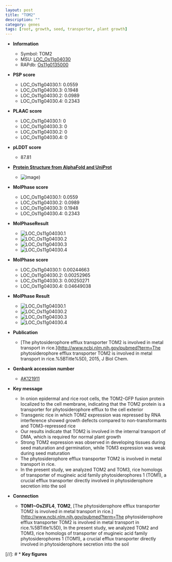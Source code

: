 ```yaml
---
layout: post
title: "TOM2"
description: ""
category: genes
tags: [root, growth, seed, transporter, plant growth]
---
```


* **Information**  
    + Symbol: TOM2  
    + MSU: [LOC_Os11g04030](http://rice.plantbiology.msu.edu/cgi-bin/ORF_infopage.cgi?orf=LOC_Os11g04030)  
    + RAPdb: [Os11g0135000](http://rapdb.dna.affrc.go.jp/viewer/gbrowse_details/irgsp1?name=Os11g0135000)  

* **PSP score**  
    + LOC_Os11g04030.1: 0.0559 
    + LOC_Os11g04030.3: 0.1948 
    + LOC_Os11g04030.2: 0.0989 
    + LOC_Os11g04030.4: 0.2343 

* **PLAAC score**  
    + LOC_Os11g04030.1: 0 
    + LOC_Os11g04030.3: 0 
    + LOC_Os11g04030.2: 0 
    + LOC_Os11g04030.4: 0 

* **pLDDT score**
    + 87.81

* **[Protein Structure from AlphaFold and UniProt](https://www.uniprot.org/uniprotkb/Q2RAW4/entry#structure)**
    + ![image](https://ricepsp.github.io/images/Q2/AF-Q2RAW4-F1.png))

* **MolPhase score**
    + LOC_Os11g04030.1: 0.0559
    + LOC_Os11g04030.2: 0.0989
    + LOC_Os11g04030.3: 0.1948
    + LOC_Os11g04030.4: 0.2343

* **MolPhaseResult**
    + ![LOC_Os11g04030.1](https://ricepsp.github.io/pictures/LOC_Os11g/LOC_Os11g04030.1.png)
    + ![LOC_Os11g04030.2](https://ricepsp.github.io/pictures/LOC_Os11g/LOC_Os11g04030.2.png)
    + ![LOC_Os11g04030.3](https://ricepsp.github.io/pictures/LOC_Os11g/LOC_Os11g04030.3.png)
    + ![LOC_Os11g04030.4](https://ricepsp.github.io/pictures/LOC_Os11g/LOC_Os11g04030.4.png)

* **MolPhase score**
    + LOC_Os11g04030.1: 0.00244663
    + LOC_Os11g04030.2: 0.00252965
    + LOC_Os11g04030.3: 0.00250271
    + LOC_Os11g04030.4: 0.04649038

* **MolPhase Result**
    + ![LOC_Os11g04030.1](https://304243504.github.io/Pictures/LOC_Os11g/LOC_Os11g04030.1.png)
    + ![LOC_Os11g04030.2](https://304243504.github.io/Pictures/LOC_Os11g/LOC_Os11g04030.2.png)
    + ![LOC_Os11g04030.3](https://304243504.github.io/Pictures/LOC_Os11g/LOC_Os11g04030.3.png)
    + ![LOC_Os11g04030.4](https://304243504.github.io/Pictures/LOC_Os11g/LOC_Os11g04030.4.png)

* **Publication**  
    + [The phytosiderophore efflux transporter TOM2 is involved in metal transport in rice.](http://www.ncbi.nlm.nih.gov/pubmed?term=The phytosiderophore efflux transporter TOM2 is involved in metal transport in rice.%5BTitle%5D), 2015, J Biol Chem.

* **Genbank accession number**  
    + [AK121911](http://www.ncbi.nlm.nih.gov/nuccore/AK121911)

* **Key message**  
    + In onion epidermal and rice root cells, the TOM2-GFP fusion protein localized to the cell membrane, indicating that the TOM2 protein is a transporter for phytosiderophore efflux to the cell exterior
    + Transgenic rice in which TOM2 expression was repressed by RNA interference showed growth defects compared to non-transformants and TOM3-repressed rice
    + Our results indicate that TOM2 is involved in the internal transport of DMA, which is required for normal plant growth
    + Strong TOM2 expression was observed in developing tissues during seed maturation and germination, while TOM3 expression was weak during seed maturation
    + The phytosiderophore efflux transporter TOM2 is involved in metal transport in rice.
    + In the present study, we analyzed TOM2 and TOM3, rice homologs of transporter of mugineic acid family phytosiderophores 1 (TOM1), a crucial efflux transporter directly involved in phytosiderophore secretion into the soil

* **Connection**  
    + __TOM1~OsZIFL4__, __TOM2__, [The phytosiderophore efflux transporter TOM2 is involved in metal transport in rice.](http://www.ncbi.nlm.nih.gov/pubmed?term=The phytosiderophore efflux transporter TOM2 is involved in metal transport in rice.%5BTitle%5D), In the present study, we analyzed TOM2 and TOM3, rice homologs of transporter of mugineic acid family phytosiderophores 1 (TOM1), a crucial efflux transporter directly involved in phytosiderophore secretion into the soil

[//]: # * **Key figures**  


